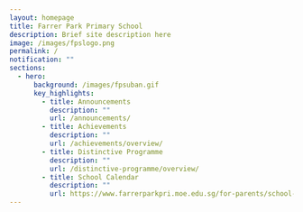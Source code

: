 ```yaml
---
layout: homepage
title: Farrer Park Primary School
description: Brief site description here
image: /images/fpslogo.png
permalink: /
notification: ""
sections:
  - hero:
      background: /images/fpsuban.gif
      key_highlights:
        - title: Announcements
          description: ""
          url: /announcements/
        - title: Achievements
          description: ""
          url: /achievements/overview/
        - title: Distinctive Programme
          description: ""
          url: /distinctive-programme/overview/
        - title: School Calendar
          description: ""
          url: https://www.farrerparkpri.moe.edu.sg/for-parents/school-calendar/
---
```

